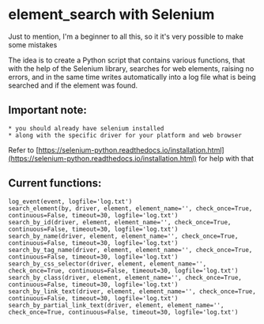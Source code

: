 # element_search with Selenium

Just to mention, I'm a beginner to all this, so it it's very possible to make some mistakes

The idea is to create a Python script that contains various functions,  that with the help of the Selenium library, searches for web elements, raising no errors,  and in the same time writes automatically into a log file what is being searched and if the element was found.


## Important note:
    * you should already have selenium installed
    * along with the specific driver for your platform and web browser

Refer to  [https://selenium-python.readthedocs.io/installation.html](https://selenium-python.readthedocs.io/installation.html)  for help with that

## Current functions:
    log_event(event, logfile='log.txt')
    search_element(by, driver, element, element_name='', check_once=True, continuous=False, timeout=30, logfile='log.txt')
    search_by_id(driver, element, element_name='', check_once=True, continuous=False, timeout=30, logfile='log.txt')
    search_by_name(driver, element, element_name='', check_once=True, continuous=False, timeout=30, logfile='log.txt')
    search_by_tag_name(driver, element, element_name='', check_once=True, continuous=False, timeout=30, logfile='log.txt')
    search_by_css_selector(driver, element, element_name='', check_once=True, continuous=False, timeout=30, logfile='log.txt')
    search_by_class(driver, element, element_name='', check_once=True, continuous=False, timeout=30, logfile='log.txt')
    search_by_link_text(driver, element, element_name='', check_once=True, continuous=False, timeout=30, logfile='log.txt')
    search_by_partial_link_text(driver, element, element_name='', check_once=True, continuous=False, timeout=30, logfile='log.txt')
